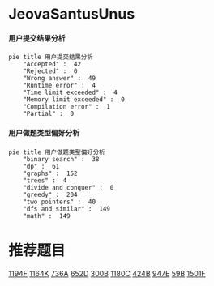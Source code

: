 # JeovaSantusUnus

<!-- tabs:start -->



#### **用户提交结果分析**

```mermaid
pie title 用户提交结果分析
    "Accepted" :  42
    "Rejected" :  0
    "Wrong answer" :  49
    "Runtime error" :  4
    "Time limit exceeded" :  4
    "Memory limit exceeded" :  0
    "Compilation error" :  1
    "Partial" :  0
```

#### **用户做题类型偏好分析**

```mermaid
pie title 用户做题类型偏好分析
    "binary search" :  38
    "dp" :  61
    "graphs" :  152
    "trees" :  4
    "divide and conquer" :  0
    "greedy" :  204
    "two pointers" :  40
    "dfs and similar" :  149
    "math" :  149
```



<!-- tabs:end -->
# 推荐题目
[1194F](https://codeforces.com/contest/1194/problem/F)
[1164K](https://codeforces.com/contest/1164/problem/K)
[736A](https://codeforces.com/contest/736/problem/A)
[652D](https://codeforces.com/contest/652/problem/D)
[300B](https://codeforces.com/contest/300/problem/B)
[1180C](https://codeforces.com/contest/1180/problem/C)
[424B](https://codeforces.com/contest/424/problem/B)
[947E](https://codeforces.com/contest/947/problem/E)
[59B](https://codeforces.com/contest/59/problem/B)
[1501F](https://codeforces.com/contest/1501/problem/F)
